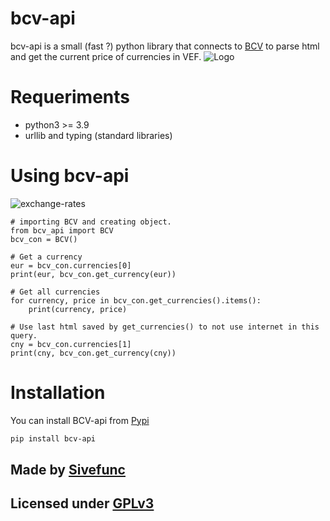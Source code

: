 # bcv-api
bcv-api is a small (fast ?) python library that connects to
[BCV](https://www.bcv.org.ve) to parse html and get the current price of
currencies in VEF. 
![Logo](readme_res/logo.png)

# Requeriments
- python3 >= 3.9
- urllib and typing (standard libraries)

# Using bcv-api
![exchange-rates](readme_res/)

```python3
# importing BCV and creating object.
from bcv_api import BCV
bcv_con = BCV()

# Get a currency
eur = bcv_con.currencies[0]
print(eur, bcv_con.get_currency(eur))

# Get all currencies
for currency, price in bcv_con.get_currencies().items():
    print(currency, price)

# Use last html saved by get_currencies() to not use internet in this query.
cny = bcv_con.currencies[1]
print(cny, bcv_con.get_currency(cny))
```

# Installation
You can install BCV-api from [Pypi](https://pypi.org)
```sh
pip install bcv-api
```

## Made by [Sivefunc](https://gitlab.com/sivefunc)
## Licensed under [GPLv3](LICENSE)
